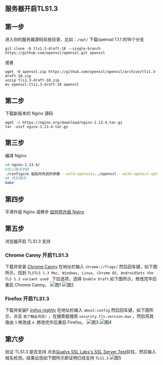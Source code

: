 ## 服务器开启TLS1.3

## 第一步
进入你的服务器源码存放目录，比如：`/opt/`
下载openssl 1.1.1 的18个分支
```
git clone -b tls1.3-draft-18 --single-branch https://github.com/openssl/openssl.git openssl
```
或者
```
wget -O openssl.zip https://github.com/openssl/openssl/archive/tls1.3-draft-18.zip
unzip tls1.3-draft-18.zip
mv openssl-tls1.3-draft-18 openssl
```

## 第二步
下载新版本的 Nginx 源码
```
wget -c https://nginx.org/download/nginx-1.13.4.tar.gz
tar -xzvf nginx-1.13.4.tar.gz
```

## 第三步
编译 Nginx
```bash
cd nginx-1.13.4/
#加上编译参数
./configure 粘贴你先前的参数 --with-openssl=../openssl --with-openssl-opt=enable-tls1_3
## 然后编译
make
```

## 第四步
平滑升级 Nginx 请移步 [如何热升级 Nginx](https://linan.blog/2014/UpdateNginx)

## 第五步
浏览器开启 TLS1.3 支持

### Chrome Canny 开启TLS1.3
下载并安装 [Chrome Canny](https://www.google.com/chrome/browser/canary.html) 
在地址栏输入 `chrome://flags/` 然后回车键，如下图所示，找到 `TLSTLS 1.3 Mac, Windows, Linux, Chrome OS, AndroidSets the TLS 1.3 variant used ` 下拉选项，选择 `Enable Draft` 如下图所示，修改完毕后重启 Chrome Canny。
![图1](https://cdn.drixn.com/img/src/TLS1.3-002.jpg)
![图2](https://cdn.drixn.com/img/src/TLS1.3-003.jpg)

### Firefox 开启TLS1.3
下载并安装F [irefox nightly](https://nightly.mozilla.org/)
在地址栏输入 `about:config` 然后回车键，如下图所示，点击 `我了解此风险!` ，在搜索框搜索 `security.tls.version.max` ，然后将其值由 `3` 修改成 `4` .修改完毕后重启 Firefox。
![图3](https://cdn.drixn.com/img/src/TLS1.3-005.jpg)
![图4](https://cdn.drixn.com/img/src/TLS1.3-004.jpg)

## 第六步
验证 TLS1.3 是否支持
点击[Qualys SSL Labs's SSL Server Test](https://www.ssllabs.com/ssltest/index.html)前往，然后输入域名检测。结果出现如下图所示即证明已经支持 `TLS1.3`
![图5](https://cdn.drixn.com/img/src/TLS1.3-000.jpg)